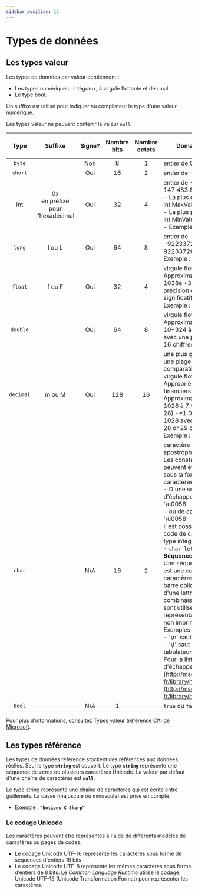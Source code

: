 ```yaml
---
sidebar_position: 12
---
```


# Types de données

## Les types valeur

Les types de données par valeur contiennent :

- Les types numériques : intégraux, à virgule flottante et décimal
- Le type bool. 

Un suffixe est utilisé pour indiquer au compilateur le type d'une valeur numérique.

Les types valeur ne peuvent contenir la valeur `null`.

| Type | Suffixe | Signé? | Nombre <br/> bits | Nombre <br/> octets | Domaine des valeurs | Valeur par <br/> défaut |
| :--: | :-----: | :----: | :---------: | :-----------: | ------------------- | :---------------: |
| `byte` | | Non | 8 | 1 | entier de 0 à 255 | 0 |
| `short` | | Oui | 16 | 2 | entier de -32 768 à 32 767 | 0 |
| int | 0x <br/> en préfixe <br/> pour <br/> l'hexadécimal | Oui | 32 | 4 | entier de -2 147 483 648 à 2 147 483 647 <br/> - La plus grande valeur : int.MaxValue <br/> - La plus petite valeur : int.MinValue <br/> - Exemples : -1245 (0x12AB) | 0 |
| `long` | l ou L | Oui | 64 | 8 | entier de -9223372036854775808 à 9223372036854775807 <br/> Exemple : 3457845L | 0L |
| `float` | f ou F | Oui | 32 | 4 | virgule flottante <br/> Approximativement -3,4 × 1038à +3,4 × 1038 avec une précision de 7 chiffres significatifs <br/> Exemple : 456.34F | 0.0F |
 `double` | | Oui | 64 | 8 | virgule flottante <br/> Approximativement +-5.0 × 10−324 à +-1.7 × 10308 avec une précision de 15 ou 16 chiffres significatifs | 0.0 |
| `decimal` | m ou M | Oui | 128 | 16 | une plus grande précision et une plage de valeurs réduite comparativement aux types de virgule flottante <br/> Approprié pour les calculs financiers et monétaires <br/> Approximativement (-7.9 x 1028 à 7.9 x 1028) / (100 à 28) +=1.0 x 10-28 à +=7.9 x 1028 avec une précision de 28 or 29 chiffres significatifs <br/> Exemple : 2345.56m | 0.0M ou 0.0m |
| `char` | | N/A | 16 | 2 | caractère Unicode** (entre apostrophes ' ') <br/> Les constantes de type char peuvent être représentées sous la forme de littéraux de caractères 'X' '6' <br/> - D'une séquence d'échappement hexadécimal '\u0058' <br/> - ou de caractères Unicode '\u0058' <br/> Il est possible de convertir un code de caractère Unicode de type intégral en un caractère : <br/> - `char lettre = (char)88;` <br/> <b>Séquence d'échappement </b> <br/> Une séquence d'échappement est une combinaison de caractères composées d'une barre oblique inverse (\) suivie d'une lettre ou d'une combinaison de chiffres. Elles sont utilisés pour fournir une représentation des caractères non imprimables. <br/> Exemples : <br/> - '\n' saut à la prochaine ligne <br/> - '\t'  saut au prochain tabulateur <br/> Pour la liste des séquences d'échappement, consultez [http://msdn.microsoft.com/fr-fr/library/h21280bw.aspx](http://msdn.microsoft.com/fr-fr/library/h21280bw.aspx) | '\0' <br/> indicateur <br/> null <br/> non visible |
| `bool` | | N/A | 1 | | `true` ou `false` | `false` |

Pour plus d'informations, consultez [Types valeur (référence C#) de Microsoft](http://msdn.microsoft.com/fr-fr/library/s1ax56ch.aspx).

## Les types référence

Les types de données référence stockent des références aux données réelles. Seul le type **`string`** est couvert.
Le type **`string`** représente une séquence de zéros ou plusieurs caractères Unicode.
La valeur par défaut d'une chaîne de caractères est **`null`**.

Le type string représente une chaîne de caractères qui est écrite entre guillemets.  La casse (majuscule ou minuscule) est prise en compte.

- Exemple : **`"Notions C Sharp"`**

### Le codage Unicode

Les caractères peuvent être représentés à l'aide de différents modèles de caractères ou pages de codes.
- Le codage Unicode UTF-16 représente les caractères sous forme de séquences d'entiers 16 bits
- Le codage Unicode UTF-8 représente les mêmes caractères sous forme d’entiers de 8 bits.
Le *Common Language Runtime* utilise le codage Unicode UTF-16 (Unicode Transformation Format) pour représenter les caractères.
